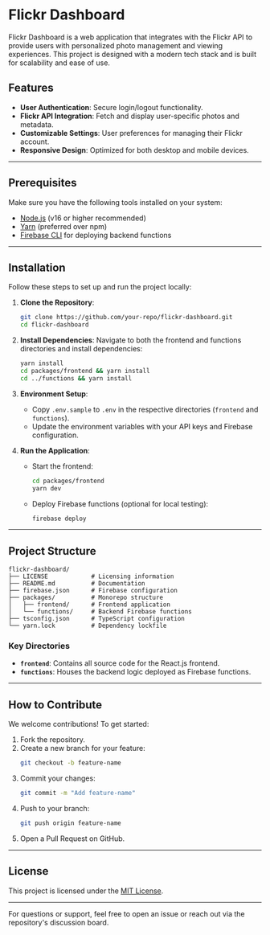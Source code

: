 # Flickr Dashboard

Flickr Dashboard is a web application that integrates with the Flickr API to provide users with personalized photo management and viewing experiences. This project is designed with a modern tech stack and is built for scalability and ease of use.

## Features
- **User Authentication**: Secure login/logout functionality.
- **Flickr API Integration**: Fetch and display user-specific photos and metadata.
- **Customizable Settings**: User preferences for managing their Flickr account.
- **Responsive Design**: Optimized for both desktop and mobile devices.

---

## Prerequisites
Make sure you have the following tools installed on your system:

- [Node.js](https://nodejs.org/) (v16 or higher recommended)
- [Yarn](https://yarnpkg.com/) (preferred over npm)
- [Firebase CLI](https://firebase.google.com/docs/cli) for deploying backend functions

---

## Installation

Follow these steps to set up and run the project locally:

1. **Clone the Repository**:
   ```bash
   git clone https://github.com/your-repo/flickr-dashboard.git
   cd flickr-dashboard
   ```

2. **Install Dependencies**:
   Navigate to both the frontend and functions directories and install dependencies:
   ```bash
   yarn install
   cd packages/frontend && yarn install
   cd ../functions && yarn install
   ```

3. **Environment Setup**:
   - Copy `.env.sample` to `.env` in the respective directories (`frontend` and `functions`).
   - Update the environment variables with your API keys and Firebase configuration.

4. **Run the Application**:
   - Start the frontend:
     ```bash
     cd packages/frontend
     yarn dev
     ```
   - Deploy Firebase functions (optional for local testing):
     ```bash
     firebase deploy
     ```

---

## Project Structure

```plaintext
flickr-dashboard/
├── LICENSE            # Licensing information
├── README.md          # Documentation
├── firebase.json      # Firebase configuration
├── packages/          # Monorepo structure
│   ├── frontend/      # Frontend application
│   └── functions/     # Backend Firebase functions
├── tsconfig.json      # TypeScript configuration
└── yarn.lock          # Dependency lockfile
```

### Key Directories
- **`frontend`**: Contains all source code for the React.js frontend.
- **`functions`**: Houses the backend logic deployed as Firebase functions.

---

## How to Contribute

We welcome contributions! To get started:

1. Fork the repository.
2. Create a new branch for your feature:
   ```bash
   git checkout -b feature-name
   ```
3. Commit your changes:
   ```bash
   git commit -m "Add feature-name"
   ```
4. Push to your branch:
   ```bash
   git push origin feature-name
   ```
5. Open a Pull Request on GitHub.

---

## License

This project is licensed under the [MIT License](./LICENSE).

---

For questions or support, feel free to open an issue or reach out via the repository's discussion board.
